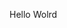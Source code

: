 Hello Wolrd























































































































































































































































































































































































































































































































































































































































































































































































































































































































































































































































































































































































































































































































































































































































































































































































































































































































































































































































































































































































































































































































































































































































































































































































































































































































































































































































































































































































































































































































































































































































































































































































































































































































































































































































































































































































































































































































































































































































































































































































































































































































































































































































































































































































































